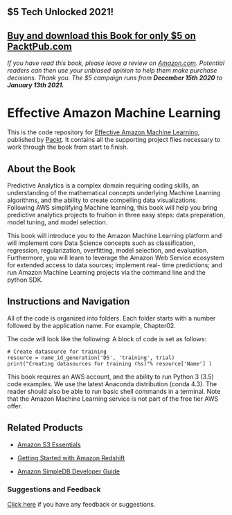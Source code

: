 ## $5 Tech Unlocked 2021!
[Buy and download this Book for only $5 on PacktPub.com](https://www.packtpub.com/product/effective-amazon-machine-learning/9781785883231)
-----
*If you have read this book, please leave a review on [Amazon.com](https://www.amazon.com/gp/product/1785883232).     Potential readers can then use your unbiased opinion to help them make purchase decisions. Thank you. The $5 campaign         runs from __December 15th 2020__ to __January 13th 2021.__*

# Effective Amazon Machine Learning
This is the code repository for [Effective Amazon Machine Learning](https://www.packtpub.com/big-data-and-business-intelligence/effective-amazon-machine-learning?utm_source=github&utm_medium=repository&utm_campaign=9781785883231), published by [Packt](https://www.packtpub.com/?utm_source=github). It contains all the supporting project files necessary to work through the book from start to finish.
## About the Book
Predictive Analytics is a complex domain requiring coding skills, an understanding of the mathematical concepts underlying Machine Learning algorithms, and the ability to create compelling data visualizations. Following AWS simplifying Machine learning, this book will help you bring predictive analytics projects to fruition in three easy steps: data preparation, model tuning, and model selection.

This book will introduce you to the Amazon Machine Learning platform and will implement core Data Science concepts such as classification, regression, regularization, overfitting, model selection, and evaluation. Furthermore, you will learn to leverage the Amazon Web Service ecosystem for extended access to data sources; implement real- time predictions; and run Amazon Machine Learning projects via the command line and the python SDK. 


## Instructions and Navigation
All of the code is organized into folders. Each folder starts with a number followed by the application name. For example, Chapter02.



The code will look like the following:
A block of code is set as follows:
```
# Create datasource for training
resource = name_id_generation('DS', 'training', trial)
print("Creating datasources for training (%s)"% resource['Name'] )
```

This book requires an AWS account, and the ability to run Python 3 (3.5) code examples. We use the latest Anaconda distribution (conda 4.3). The reader should also be able to run basic shell commands in a terminal. Note that the Amazon Machine Learning service is not part of the free tier AWS offer.

## Related Products
* [Amazon S3 Essentials](https://www.packtpub.com/virtualization-and-cloud/amazon-s3-essentials?utm_source=github&utm_medium=repository&utm_campaign=9781783554898)

* [Getting Started with Amazon Redshift](https://www.packtpub.com/big-data-and-business-intelligence/getting-started-amazon-redshift?utm_source=github&utm_medium=repository&utm_campaign=9781782178088)

* [Amazon SimpleDB Developer Guide](https://www.packtpub.com/application-development/amazon-simpledb-developer-guide?utm_source=github&utm_medium=repository&utm_campaign=9781847197344)

### Suggestions and Feedback
[Click here](https://docs.google.com/forms/d/e/1FAIpQLSe5qwunkGf6PUvzPirPDtuy1Du5Rlzew23UBp2S-P3wB-GcwQ/viewform) if you have any feedback or suggestions.
